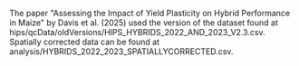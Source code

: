 The paper "Assessing the Impact of Yield Plasticity on Hybrid Performance in Maize" by Davis et al. (2025) used the version of the dataset found at hips/qcData/oldVersions/HIPS_HYBRIDS_2022_AND_2023_V2.3.csv. Spatially corrected data can be found at analysis/HYBRIDS_2022_2023_SPATIALLYCORRECTED.csv. 
